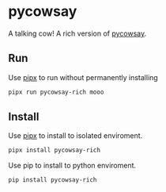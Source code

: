 # pycowsay

A talking cow! A rich version of [pycowsay](https://github.com/cs01/pycowsay).

## Run

Use [pipx](https://pypa.github.io/pipx/) to run without permanently installing

```bash
pipx run pycowsay-rich mooo
```

## Install

Use [pipx](https://pypa.github.io/pipx/) to install to isolated enviroment.

```bash
pipx install pycowsay-rich
```

Use pip to install to python enviroment.

```bash
pip install pycowsay-rich
```

